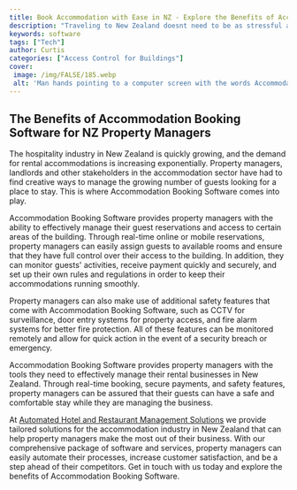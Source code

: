 ```yaml
---
title: Book Accommodation with Ease in NZ - Explore the Benefits of Accommodation Booking Software
description: "Traveling to New Zealand doesnt need to be as stressful as it used to be Discover how accommodation booking software can make booking your hotel easier and more convenient than ever"
keywords: software
tags: ["Tech"]
author: Curtis
categories: ["Access Control for Buildings"]
cover: 
 image: /img/FALSE/185.webp
 alt: 'Man hands pointing to a computer screen with the words Accommodation Booking Software NZ displayed on the screen'
---
```

## The Benefits of Accommodation Booking Software for NZ Property Managers

The hospitality industry in New Zealand is quickly growing, and the demand for rental accommodations is increasing exponentially. Property managers, landlords and other stakeholders in the accommodation sector have had to find creative ways to manage the growing number of guests looking for a place to stay. This is where Accommodation Booking Software comes into play.

Accommodation Booking Software provides property managers with the ability to effectively manage their guest reservations and access to certain areas of the building. Through real-time online or mobile reservations, property managers can easily assign guests to available rooms and ensure that they have full control over their access to the building. In addition, they can monitor guests' activities, receive payment quickly and securely, and set up their own rules and regulations in order to keep their accommodations running smoothly. 

Property managers can also make use of additional safety features that come with Accommodation Booking Software, such as CCTV for surveillance, door entry systems for property access, and fire alarm systems for better fire protection. All of these features can be monitored remotely and allow for quick action in the event of a security breach or emergency.

Accommodation Booking Software provides property managers with the tools they need to effectively manage their rental businesses in New Zealand. Through real-time booking, secure payments, and safety features, property managers can be assured that their guests can have a safe and comfortable stay while they are managing the business. 

At [Automated Hotel and Restaurant Management Solutions](/hospitality) we provide tailored solutions for the accommodation industry in New Zealand that can help property managers make the most out of their business. With our comprehensive package of software and services, property managers can easily automate their processes, increase customer satisfaction, and be a step ahead of their competitors. Get in touch with us today and explore the benefits of Accommodation Booking Software.
